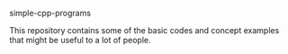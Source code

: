 simple-cpp-programs

This repository contains some of the basic codes and concept examples that might be useful to a lot of people.


